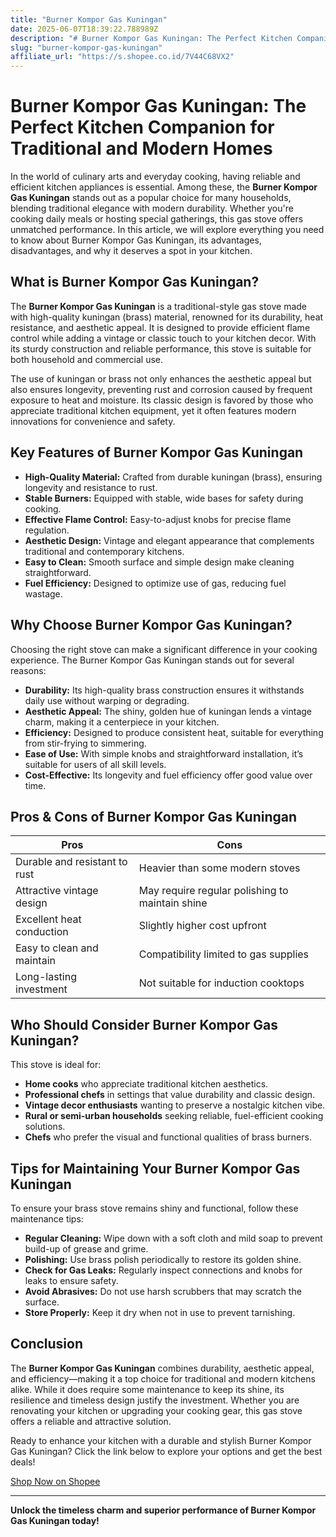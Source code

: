 ```yaml
---
title: "Burner Kompor Gas Kuningan"
date: 2025-06-07T18:39:22.788989Z
description: "# Burner Kompor Gas Kuningan: The Perfect Kitchen Companion for Traditional and Modern Homes..."
slug: "burner-kompor-gas-kuningan"
affiliate_url: "https://s.shopee.co.id/7V44C68VX2"
---
```

# Burner Kompor Gas Kuningan: The Perfect Kitchen Companion for Traditional and Modern Homes

In the world of culinary arts and everyday cooking, having reliable and efficient kitchen appliances is essential. Among these, the **Burner Kompor Gas Kuningan** stands out as a popular choice for many households, blending traditional elegance with modern durability. Whether you're cooking daily meals or hosting special gatherings, this gas stove offers unmatched performance. In this article, we will explore everything you need to know about Burner Kompor Gas Kuningan, its advantages, disadvantages, and why it deserves a spot in your kitchen.

## What is Burner Kompor Gas Kuningan?

The **Burner Kompor Gas Kuningan** is a traditional-style gas stove made with high-quality kuningan (brass) material, renowned for its durability, heat resistance, and aesthetic appeal. It is designed to provide efficient flame control while adding a vintage or classic touch to your kitchen decor. With its sturdy construction and reliable performance, this stove is suitable for both household and commercial use.

The use of kuningan or brass not only enhances the aesthetic appeal but also ensures longevity, preventing rust and corrosion caused by frequent exposure to heat and moisture. Its classic design is favored by those who appreciate traditional kitchen equipment, yet it often features modern innovations for convenience and safety.

## Key Features of Burner Kompor Gas Kuningan

- **High-Quality Material:** Crafted from durable kuningan (brass), ensuring longevity and resistance to rust.
- **Stable Burners:** Equipped with stable, wide bases for safety during cooking.
- **Effective Flame Control:** Easy-to-adjust knobs for precise flame regulation.
- **Aesthetic Design:** Vintage and elegant appearance that complements traditional and contemporary kitchens.
- **Easy to Clean:** Smooth surface and simple design make cleaning straightforward.
- **Fuel Efficiency:** Designed to optimize use of gas, reducing fuel wastage.

## Why Choose Burner Kompor Gas Kuningan?

Choosing the right stove can make a significant difference in your cooking experience. The Burner Kompor Gas Kuningan stands out for several reasons:

- **Durability:** Its high-quality brass construction ensures it withstands daily use without warping or degrading.
- **Aesthetic Appeal:** The shiny, golden hue of kuningan lends a vintage charm, making it a centerpiece in your kitchen.
- **Efficiency:** Designed to produce consistent heat, suitable for everything from stir-frying to simmering.
- **Ease of Use:** With simple knobs and straightforward installation, it’s suitable for users of all skill levels.
- **Cost-Effective:** Its longevity and fuel efficiency offer good value over time.

## Pros & Cons of Burner Kompor Gas Kuningan

| Pros                                  | Cons                                  |
|----------------------------------------|---------------------------------------|
| Durable and resistant to rust       | Heavier than some modern stoves     |
| Attractive vintage design           | May require regular polishing to maintain shine |
| Excellent heat conduction           | Slightly higher cost upfront        |
| Easy to clean and maintain          | Compatibility limited to gas supplies |
| Long-lasting investment             | Not suitable for induction cooktops|

## Who Should Consider Burner Kompor Gas Kuningan?

This stove is ideal for:

- **Home cooks** who appreciate traditional kitchen aesthetics.
- **Professional chefs** in settings that value durability and classic design.
- **Vintage decor enthusiasts** wanting to preserve a nostalgic kitchen vibe.
- **Rural or semi-urban households** seeking reliable, fuel-efficient cooking solutions.
- **Chefs** who prefer the visual and functional qualities of brass burners.

## Tips for Maintaining Your Burner Kompor Gas Kuningan

To ensure your brass stove remains shiny and functional, follow these maintenance tips:

- **Regular Cleaning:** Wipe down with a soft cloth and mild soap to prevent build-up of grease and grime.
- **Polishing:** Use brass polish periodically to restore its golden shine.
- **Check for Gas Leaks:** Regularly inspect connections and knobs for leaks to ensure safety.
- **Avoid Abrasives:** Do not use harsh scrubbers that may scratch the surface.
- **Store Properly:** Keep it dry when not in use to prevent tarnishing.

## Conclusion

The **Burner Kompor Gas Kuningan** combines durability, aesthetic appeal, and efficiency—making it a top choice for traditional and modern kitchens alike. While it does require some maintenance to keep its shine, its resilience and timeless design justify the investment. Whether you are renovating your kitchen or upgrading your cooking gear, this gas stove offers a reliable and attractive solution.

Ready to enhance your kitchen with a durable and stylish Burner Kompor Gas Kuningan? Click the link below to explore your options and get the best deals!

[Shop Now on Shopee](https://s.shopee.co.id/7V44C68VX2)

---

**Unlock the timeless charm and superior performance of Burner Kompor Gas Kuningan today!**